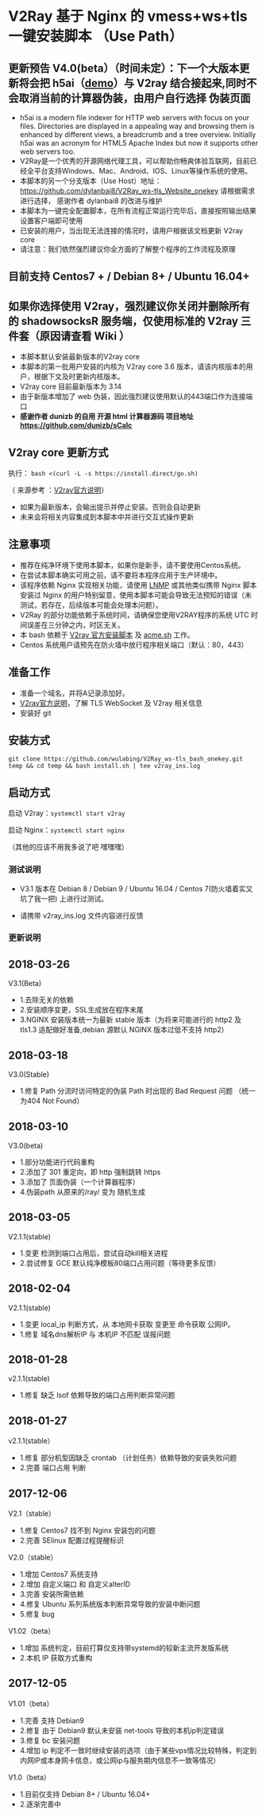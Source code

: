 # V2Ray 基于 Nginx 的 vmess+ws+tls 一键安装脚本 （Use Path）
## 更新预告 V4.0(beta）（时间未定）：下一个大版本更新将会把 h5ai（[demo](https://larsjung.de/h5ai/demo/)）与 V2ray 结合接起来,同时不会取消当前的计算器伪装，由用户自行选择 伪装页面
* h5ai is a modern file indexer for HTTP web servers with focus on your files. Directories are displayed in a appealing way and browsing them is enhanced by different views, a breadcrumb and a tree overview. Initially h5ai was an acronym for HTML5 Apache Index but now it supports other web servers too.
* V2Ray是一个优秀的开源网络代理工具，可以帮助你畅爽体验互联网，目前已经全平台支持Windows、Mac、Android、IOS、Linux等操作系统的使用。
* 本脚本的另一个分支版本（Use Host）地址： https://github.com/dylanbai8/V2Ray_ws-tls_Website_onekey 请根据需求进行选择， 感谢作者 dylanbai8 的改进与维护
* 本脚本为一键完全配置脚本，在所有流程正常运行完毕后，直接按照输出结果设置客户端即可使用
* 已安装的用户，当出现无法连接的情况时，请用户根据该文档更新 V2ray core 
* 请注意：我们依然强烈建议你全方面的了解整个程序的工作流程及原理

## 目前支持 Centos7 + / Debian 8+ / Ubuntu 16.04+ 
## 如果你选择使用 V2ray，强烈建议你关闭并删除所有的 shadowsocksR 服务端，仅使用标准的 V2ray 三件套（原因请查看 Wiki ）
* 本脚本默认安装最新版本的V2ray core
* 本脚本的第一批用户安装的内核为 V2ray core 3.6 版本，请该内核版本的用户，根据下文及时更新内核版本。
* V2ray core 目前最新版本为 3.14
* 由于新版本增加了 web 伪装，因此强烈建议使用默认的443端口作为连接端口
* **感谢作者 dunizb 的自用 开源 html 计算器源码 项目地址 https://github.com/dunizb/sCalc**
## V2ray core 更新方式
执行：
`bash <(curl -L -s https://install.direct/go.sh)`

（ 来源参考 ：[V2ray官方说明](https://www.v2ray.com/chapter_00/install.html)）
* 如果为最新版本，会输出提示并停止安装。否则会自动更新
* 未来会将相关内容集成到本脚本中并进行交互式操作更新

## 注意事项
* 推荐在纯净环境下使用本脚本，如果你是新手，请不要使用Centos系统。
* 在尝试本脚本确实可用之前，请不要将本程序应用于生产环境中。
* 该程序依赖 Nginx 实现相关功能，请使用 [LNMP](https://lnmp.org) 或其他类似携带 Nginx 脚本安装过 Nginx 的用户特别留意，使用本脚本可能会导致无法预知的错误（未测试，若存在，后续版本可能会处理本问题）。
* V2Ray 的部分功能依赖于系统时间，请确保您使用V2RAY程序的系统 UTC 时间误差在三分钟之内，时区无关。
* 本 bash 依赖于 [V2ray 官方安装脚本](https://install.direct/go.sh) 及 [acme.sh](https://github.com/Neilpang/acme.sh) 工作。
* Centos 系统用户请预先在防火墙中放行程序相关端口（默认：80，443）
## 准备工作
* 准备一个域名，并将A记录添加好。
* [V2ray官方说明](https://www.v2ray.com/)，了解 TLS WebSocket 及 V2ray 相关信息
* 安装好 git
## 安装方式
```
git clone https://github.com/wulabing/V2Ray_ws-tls_bash_onekey.git temp && cd temp && bash install.sh | tee v2ray_ins.log
```
## 启动方式

启动 V2ray：`systemctl start v2ray`

启动 Nginx：`systemctl start nginx`

（其他的应该不用我多说了吧 嘿嘿嘿）


### 测试说明
* V3.1 版本在 Debian 8 / Debian 9 / Ubuntu 16.04 / Centos 7(防火墙着实又坑了我一把) 上进行过测试。

* 请携带 v2ray_ins.log 文件内容进行反馈
### 更新说明
## 2018-03-26
V3.1(Beta)
* 1.去除无关的依赖
* 2.安装顺序变更，SSL生成放在程序末尾
* 3.NGINX 安装版本统一为最新 stable 版本（为将来可能进行的 http2 及 tls1.3 适配做好准备,debian 源默认 NGINX 版本过低不支持 http2）
## 2018-03-18
V3.0(Stable)
* 1.修复 Path 分流时访问特定的伪装 Path 时出现的 Bad Request 问题 （统一为404 Not Found）
## 2018-03-10
V3.0(beta)
* 1.部分功能进行代码重构
* 2.添加了 301 重定向，即 http 强制跳转 https 
* 3.添加了 页面伪装（一个计算器程序）
* 4.伪装path 从原来的/ray/ 变为 随机生成
## 2018-03-05
V2.1.1(stable)
* 1.变更 检测到端口占用后，尝试自动kill相关进程
* 2.尝试修复 GCE 默认纯净模板80端口占用问题（等待更多反馈）
## 2018-02-04
V2.1.1(stable)
* 1.变更 local_ip 判断方式，从 本地网卡获取 变更至 命令获取 公网IP。
* 1.修复 域名dns解析IP 与 本机IP 不匹配 误报问题
## 2018-01-28
v2.1.1(stable)
* 1.修复 缺乏 lsof 依赖导致的端口占用判断异常问题
## 2018-01-27
v2.1.1(stable）
* 1.修复 部分机型因缺乏 crontab （计划任务）依赖导致的安装失败问题
* 2.完善 端口占用 判断
## 2017-12-06
V2.1（stable）
* 1.修复 Centos7 找不到 Nginx 安装包的问题
* 2.完善 SElinux 配置过程提醒标识

V2.0（stable）
* 1.增加 Centos7 系统支持
* 2.增加 自定义端口 和 自定义alterID
* 3.完善 安装所需依赖
* 4.修复 Ubuntu 系列系统版本判断异常导致的安装中断问题
* 5.修复 bug

V1.02（beta）
* 1.增加 系统判定，目前打算仅支持带systemd的较新主流开发版系统
* 2.本机 IP 获取方式重构

## 2017-12-05

V1.01（beta）
* 1.完善 支持 Debian9
* 2.修复 由于 Debian9 默认未安装 net-tools 导致的本机ip判定错误
* 3.修复 bc 安装问题
* 4.增加 ip 判定不一致时继续安装的选项（由于某些vps情况比较特殊，判定到内网IP或本身网卡信息，或公网ip与服务期内信息不一致等情况）

V1.0（beta）
* 1.目前仅支持 Debian 8+ / Ubuntu 16.04+ 
* 2.逐渐完善中
